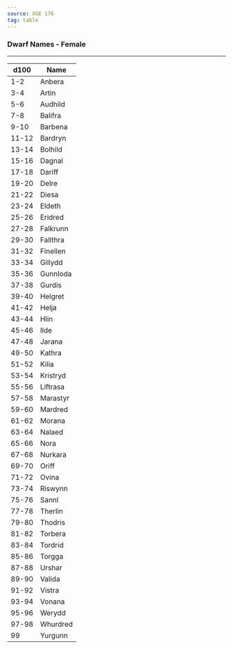 ```yaml
---
source: XGE 176
tag: table
---
```


### Dwarf Names - Female
---
|d100|Name|
|----|------------|
|1-2|Anbera|
|3-4|Artin|
|5-6|Audhild|
|7-8|Balifra|
|9-10|Barbena|
|11-12|Bardryn|
|13-14|Bolhild|
|15-16|Dagnal|
|17-18|Dariff|
|19-20|Delre|
|21-22|Diesa|
|23-24|Eldeth|
|25-26|Eridred|
|27-28|Falkrunn|
|29-30|Fallthra|
|31-32|Finellen|
|33-34|Gillydd|
|35-36|Gunnloda|
|37-38|Gurdis|
|39-40|Helgret|
|41-42|Helja|
|43-44|Hlin|
|45-46|Ilde|
|47-48|Jarana|
|49-50|Kathra|
|51-52|Kilia|
|53-54|Kristryd|
|55-56|Liftrasa|
|57-58|Marastyr|
|59-60|Mardred|
|61-62|Morana|
|63-64|Nalaed|
|65-66|Nora|
|67-68|Nurkara|
|69-70|Oriff|
|71-72|Ovina|
|73-74|Riswynn|
|75-76|Sannl|
|77-78|Therlin|
|79-80|Thodris|
|81-82|Torbera|
|83-84|Tordrid|
|85-86|Torgga|
|87-88|Urshar|
|89-90|Valida|
|91-92|Vistra|
|93-94|Vonana|
|95-96|Werydd|
|97-98|Whurdred|
|99|Yurgunn|
